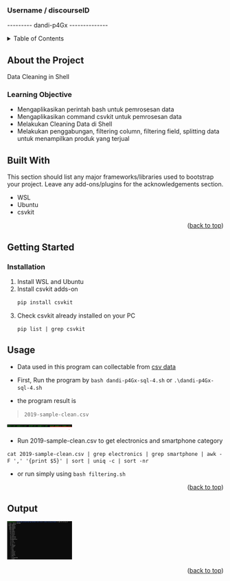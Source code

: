 ### Username / discourseID
--------- dandi-p4Gx --------------


<!-- Table of Content -->
<details>
  <summary>Table of Contents</summary>
  <ol>
    <li>
      <a href="#about-the-project">About The Project</a>
      <ul>
        <li><a href="#built-with">Built With</a></li>
      </ul>
    </li>
    <li>
      <a href="#getting-started">Getting Started</a>
      <ul>
        <li><a href="#prerequisites">Prerequisites</a></li>
        <li><a href="#installation">Installation</a></li>
      </ul>
    </li>
    <li><a href="#usage">Usage</a></li>
    <li><a href="#roadmap">Roadmap</a></li>
    <li><a href="#contributing">Contributing</a></li>
    <li><a href="#license">License</a></li>
    <li><a href="#contact">Contact</a></li>
    <li><a href="#acknowledgments">Acknowledgments</a></li>
  </ol>
</details>

<!-- About The Project -->
## About the Project 
Data Cleaning in Shell

### Learning Objective
* Mengaplikasikan perintah bash untuk pemrosesan data
* Mengaplikasikan command csvkit untuk pemrosesan data
* Melakukan Cleaning Data di Shell
* Melakukan penggabungan, filtering column, filtering field, splitting data untuk menampilkan produk yang terjual

## Built With

This section should list any major frameworks/libraries used to bootstrap your project. Leave any add-ons/plugins for the acknowledgements section.

* WSL
* Ubuntu
* csvkit

<p align="right">(<a href="#top">back to top</a>)</p>

<!-- Getting Started -->
## Getting Started

### Installation
1. Install WSL and Ubuntu 
2. Install csvkit adds-on
   ```sh
   pip install csvkit
   ```
3. Check csvkit already installed on your PC
   ```
   pip list | grep csvkit
   ```

<!-- Usage Example -->
## Usage

* Data used in this program can collectable from [csv data](https://drive.google.com/file/d/1rKkUQU-sXIDka3rVNBahp6q3wDhrPY-1/view)

* First, Run the program by `bash dandi-p4Gx-sql-4.sh` or `.\dandi-p4Gx-sql-4.sh`

* the program result is 
> `2019-sample-clean.csv`

<img src="https://github.com/DandiMahendris/data-cleaning-in-shell/blob/master/Picture/Data.png" width="30%"></img>

* Run 2019-sample-clean.csv to get electronics and smartphone category 

```
cat 2019-sample-clean.csv | grep electronics | grep smartphone | awk -F ',' '{print $5}' | sort | uniq -c | sort -nr
```

* or run simply using `bash filtering.sh`

<p align="right">(<a href="#top">back to top</a>)</p>

## Output

<img src="https://github.com/DandiMahendris/data-cleaning-in-shell/blob/master/Picture/Hasil%20Output.png" width="30%"></img>

<p align="right">(<a href="#top">back to top</a>)</p>
